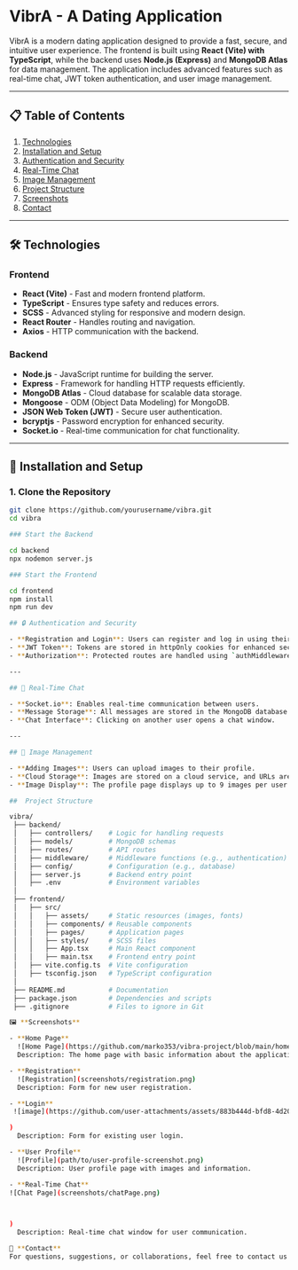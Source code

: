 # VibrA - A Dating Application

VibrA is a modern dating application designed to provide a fast, secure, and intuitive user experience. The frontend is built using **React (Vite) with TypeScript**, while the backend uses **Node.js (Express)** and **MongoDB Atlas** for data management. The application includes advanced features such as real-time chat, JWT token authentication, and user image management.

---

## 📋 Table of Contents
1. [Technologies](#-technologies)
2. [Installation and Setup](#-installation-and-setup)
3. [Authentication and Security](#-authentication-and-security)
4. [Real-Time Chat](#-real-time-chat)
5. [Image Management](#-image-management)
6. [Project Structure](#-project-structure)
7. [Screenshots](#-screenshots)
8. [Contact](#-contact)

---

## 🛠️ Technologies

### Frontend
- **React (Vite)** - Fast and modern frontend platform.
- **TypeScript** - Ensures type safety and reduces errors.
- **SCSS** - Advanced styling for responsive and modern design.
- **React Router** - Handles routing and navigation.
- **Axios** - HTTP communication with the backend.

### Backend
- **Node.js** - JavaScript runtime for building the server.
- **Express** - Framework for handling HTTP requests efficiently.
- **MongoDB Atlas** - Cloud database for scalable data storage.
- **Mongoose** - ODM (Object Data Modeling) for MongoDB.
- **JSON Web Token (JWT)** - Secure user authentication.
- **bcryptjs** - Password encryption for enhanced security.
- **Socket.io** - Real-time communication for chat functionality.

---

## 🚀 Installation and Setup

### 1. Clone the Repository
```bash
git clone https://github.com/yourusername/vibra.git
cd vibra

### Start the Backend

cd backend
npx nodemon server.js

### Start the Frontend

cd frontend
npm install
npm run dev

## 🔒 Authentication and Security

- **Registration and Login**: Users can register and log in using their email and password.
- **JWT Token**: Tokens are stored in httpOnly cookies for enhanced security.
- **Authorization**: Protected routes are handled using `authMiddleware`.

---

## 💬 Real-Time Chat

- **Socket.io**: Enables real-time communication between users.
- **Message Storage**: All messages are stored in the MongoDB database.
- **Chat Interface**: Clicking on another user opens a chat window.

---

## 📸 Image Management

- **Adding Images**: Users can upload images to their profile.
- **Cloud Storage**: Images are stored on a cloud service, and URLs are saved in the database.
- **Image Display**: The profile page displays up to 9 images per user.

##  Project Structure

vibra/
 ├── backend/
 │   ├── controllers/    # Logic for handling requests
 │   ├── models/         # MongoDB schemas
 │   ├── routes/         # API routes
 │   ├── middleware/     # Middleware functions (e.g., authentication)
 │   ├── config/         # Configuration (e.g., database)
 │   ├── server.js       # Backend entry point
 │   ├── .env            # Environment variables
 │
 ├── frontend/
 │   ├── src/
 │   │   ├── assets/     # Static resources (images, fonts)
 │   │   ├── components/ # Reusable components
 │   │   ├── pages/      # Application pages
 │   │   ├── styles/     # SCSS files
 │   │   ├── App.tsx     # Main React component
 │   │   ├── main.tsx    # Frontend entry point
 │   ├── vite.config.ts  # Vite configuration
 │   ├── tsconfig.json   # TypeScript configuration
 │
 ├── README.md           # Documentation
 ├── package.json        # Dependencies and scripts
 ├── .gitignore          # Files to ignore in Git

🖼️ **Screenshots**

- **Home Page**  
  ![Home Page](https://github.com/marko353/vibra-project/blob/main/homePage.png?raw=true)  
  Description: The home page with basic information about the application.

- **Registration**  
  ![Registration](screenshots/registration.png)  
  Description: Form for new user registration.

- **Login**  
 ![image](https://github.com/user-attachments/assets/883b444d-bfd8-4d20-ad7d-4e814e943678)

)  
  Description: Form for existing user login.

- **User Profile**  
  ![Profile](path/to/user-profile-screenshot.png)  
  Description: User profile page with images and information.

- **Real-Time Chat**  
![Chat Page](screenshots/chatPage.png)



)  
  Description: Real-time chat window for user communication.

📩 **Contact**  
For questions, suggestions, or collaborations, feel free to contact us at [markostojanovic353@gmail.com].



